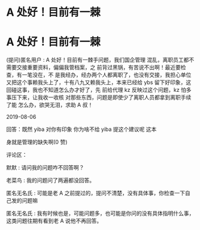 # A 处好！目前有一棘

# A 处好！目前有一棘

(提问)匿名用户 : A 处好！目前有一棘手问题，我们国企管理 混乱，离职员工都不需要交接重要资料，偏偏我管档案，之 前背过黑锅，有苦说不出啊！最近要检查，有一笔没在，不 是我经办，经办两个人都离职了，也没有交接，我担心单位 又把这个事赖我头上了，十有八九又赖我头上，本来已经给 ybs 留下好印象，这回碰这事，我也不知道怎么办才好了，先 前给代理 kz 反映过这个问题，kz 怕多事压下来，让我收一收核 对那些东西，问题是即使少了离职人员都拿到离职手续了能 怎么办，欲哭无泪，求助 A 叔！

2019-08-06

回答：既然 yiba 对你有印象 你为啥不给 yiba 提这个建议呢 这本

身就是管理的缺失啊(0 赞)

评论区：

默默 : 请问我的问题咋不回答啊？

老菜鸟 : 我的问题问了两遍都没回答。

匿名无名氏 : 可能是老 A 之前提过的，提问不清楚，没有具体事，你检查一下自己发的问题嘛

匿名无名氏 : 我有时候也是，可能问题多，也可能是你问的没有具体指明什么事，这类问题往期有看到老 A 说他不再回答。